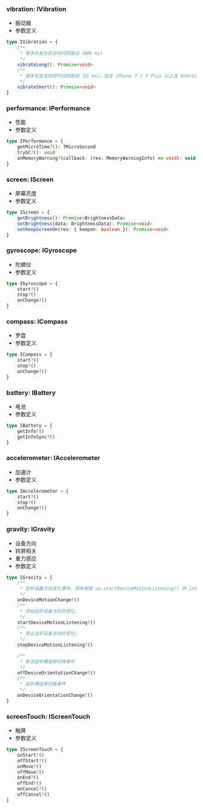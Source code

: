 ### **vibration: IVibration**
- 振动器
- 参数定义

```typescript
type IVibration = {
	/**
	 * 使手机发生较长时间的振动（400 ms)
	 */
	vibrateLong(): Promise<void>
	/**
	 * 使手机发生较短时间的振动（15 ms）。仅在 iPhone 7 / 7 Plus 以上及 Android 机型生效
	 */
	vibrateShort(): Promise<void>
}

```


### **performance: IPerformance**
- 性能
- 参数定义

```typescript
type IPerformance = {
	getMicroTime?(): TMicroSecond
	tryGC?(): void
	onMemoryWarning?(callback: (res: MemoryWarningInfo) => void): void
}

```


### **screen: IScreen**
- 屏幕亮度
- 参数定义

```typescript
type IScreen = {
	getBrightness(): Promise<BrightnessData>
	setBrightness(data: BrightnessData): Promise<void>
	setKeepScreenOn(res: { keepon: boolean }): Promise<void>
}

```


### **gyroscope: IGyroscope**
- 陀螺仪
- 参数定义

```typescript
type IGyroscope = {
	start?()
	stop?()
	onChange?()
}

```


### **compass: ICompass**
- 罗盘
- 参数定义

```typescript
type ICompass = {
	start?()
	stop?()
	onChange?()
}

```


### **battery: IBattery**
- 电池
- 参数定义

```typescript
type IBattery = {
	getInfo?()
	getInfoSync?()
}

```


### **accelerometer: IAccelerometer**
- 加速计
- 参数定义

```typescript
type IAccelerometer = {
	start?()
	stop?()
	onChange?()
}

```


### **gravity: IGravity**
- 设备方向
- 转屏相关
- 重力感应
- 参数定义

```typescript
type IGravity = {
	/**
	 * 监听设备方向变化事件。频率根据 wx.startDeviceMotionListening() 的 interval 参数。可以使用 wx.stopDeviceMotionListening() 停止监听。
	 */
	onDeviceMotionChange?()
	/**
	 * 开始监听设备方向的变化。
	 */
	startDeviceMotionListening?()
	/**
	 * 停止监听设备方向的变化。
	 */
	stopDeviceMotionListening?()

	/**
	 * 取消监听横竖屏切换事件
	 */
	offDeviceOrientationChange?()
	/**
	 * 监听横竖屏切换事件
	 */
	onDeviceOrientationChange?()
}

```


### **screenTouch: IScreenTouch**
- 触屏
- 参数定义

```typescript
type IScreenTouch = {
	onStart?()
	offStart?()
	onMove?()
	offMove?()
	onEnd?()
	offEnd?()
	onCancel?()
	offCancel?()
}

```

